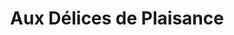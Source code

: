 ---
title: "Aux Délices de Plaisance"
url: /neuilly-plaisance/aux-delices-de-plaisance/
shop: boulangerie
---